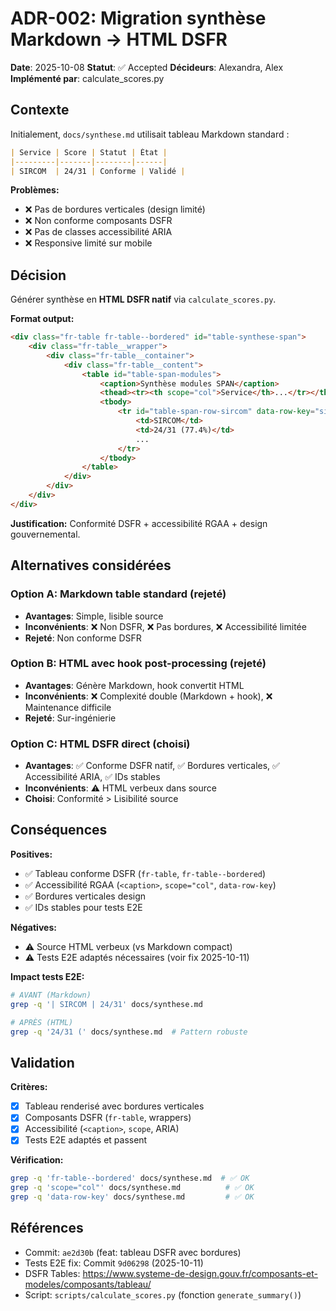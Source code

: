 # ADR-002: Migration synthèse Markdown → HTML DSFR

**Date**: 2025-10-08
**Statut**: ✅ Accepted
**Décideurs**: Alexandra, Alex
**Implémenté par**: calculate_scores.py

## Contexte

Initialement, `docs/synthese.md` utilisait tableau Markdown standard :
```markdown
| Service | Score | Statut | État |
|---------|-------|--------|------|
| SIRCOM  | 24/31 | Conforme | Validé |
```

**Problèmes:**
- ❌ Pas de bordures verticales (design limité)
- ❌ Non conforme composants DSFR
- ❌ Pas de classes accessibilité ARIA
- ❌ Responsive limité sur mobile

## Décision

Générer synthèse en **HTML DSFR natif** via `calculate_scores.py`.

**Format output:**
```html
<div class="fr-table fr-table--bordered" id="table-synthese-span">
    <div class="fr-table__wrapper">
        <div class="fr-table__container">
            <div class="fr-table__content">
                <table id="table-span-modules">
                    <caption>Synthèse modules SPAN</caption>
                    <thead><tr><th scope="col">Service</th>...</tr></thead>
                    <tbody>
                        <tr id="table-span-row-sircom" data-row-key="sircom">
                            <td>SIRCOM</td>
                            <td>24/31 (77.4%)</td>
                            ...
                        </tr>
                    </tbody>
                </table>
            </div>
        </div>
    </div>
</div>
```

**Justification:** Conformité DSFR + accessibilité RGAA + design gouvernemental.

## Alternatives considérées

### Option A: Markdown table standard (rejeté)
- **Avantages**: Simple, lisible source
- **Inconvénients**: ❌ Non DSFR, ❌ Pas bordures, ❌ Accessibilité limitée
- **Rejeté**: Non conforme DSFR

### Option B: HTML avec hook post-processing (rejeté)
- **Avantages**: Génère Markdown, hook convertit HTML
- **Inconvénients**: ❌ Complexité double (Markdown + hook), ❌ Maintenance difficile
- **Rejeté**: Sur-ingénierie

### Option C: HTML DSFR direct (choisi)
- **Avantages**: ✅ Conforme DSFR natif, ✅ Bordures verticales, ✅ Accessibilité ARIA, ✅ IDs stables
- **Inconvénients**: ⚠️ HTML verbeux dans source
- **Choisi**: Conformité > Lisibilité source

## Conséquences

**Positives:**
- ✅ Tableau conforme DSFR (`fr-table`, `fr-table--bordered`)
- ✅ Accessibilité RGAA (`<caption>`, `scope="col"`, `data-row-key`)
- ✅ Bordures verticales design
- ✅ IDs stables pour tests E2E

**Négatives:**
- ⚠️ Source HTML verbeux (vs Markdown compact)
- ⚠️ Tests E2E adaptés nécessaires (voir fix 2025-10-11)

**Impact tests E2E:**
```bash
# AVANT (Markdown)
grep -q '| SIRCOM | 24/31' docs/synthese.md

# APRÈS (HTML)
grep -q '24/31 (' docs/synthese.md  # Pattern robuste
```

## Validation

**Critères:**
- [x] Tableau renderisé avec bordures verticales
- [x] Composants DSFR (`fr-table`, wrappers)
- [x] Accessibilité (`<caption>`, `scope`, ARIA)
- [x] Tests E2E adaptés et passent

**Vérification:**
```bash
grep -q 'fr-table--bordered' docs/synthese.md  # ✅ OK
grep -q 'scope="col"' docs/synthese.md          # ✅ OK
grep -q 'data-row-key' docs/synthese.md         # ✅ OK
```

## Références

- Commit: `ae2d30b` (feat: tableau DSFR avec bordures)
- Tests E2E fix: Commit `9d06298` (2025-10-11)
- DSFR Tables: https://www.systeme-de-design.gouv.fr/composants-et-modeles/composants/tableau/
- Script: `scripts/calculate_scores.py` (fonction `generate_summary()`)
